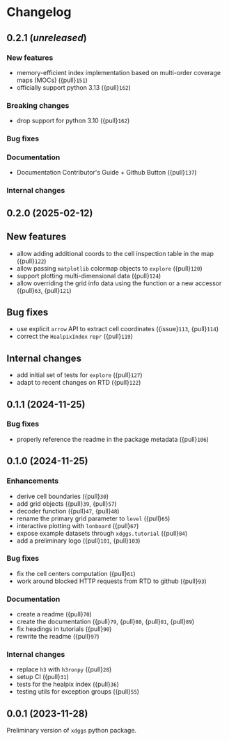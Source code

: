 # Changelog

## 0.2.1 (_unreleased_)

### New features

- memory-efficient index implementation based on multi-order coverage maps (MOCs) ({pull}`151`)
- officially support python 3.13 ({pull}`162`)

### Breaking changes

- drop support for python 3.10 ({pull}`162`)

### Bug fixes

### Documentation

- Documentation Contributor's Guide + Github Button ({pull}`137`)

### Internal changes

## 0.2.0 (2025-02-12)

## New features

- allow adding additional coords to the cell inspection table in the map ({pull}`122`)
- allow passing `matplotlib` colormap objects to `explore` ({pull}`120`)
- support plotting multi-dimensional data ({pull}`124`)
- allow overriding the grid info data using the function or a new accessor ({pull}`63`, {pull}`121`)

## Bug fixes

- use explicit `arrow` API to extract cell coordinates ({issue}`113`, {pull}`114`)
- correct the `HealpixIndex` `repr` ({pull}`119`)

## Internal changes

- add initial set of tests for `explore` ({pull}`127`)
- adapt to recent changes on RTD ({pull}`122`)

## 0.1.1 (2024-11-25)

### Bug fixes

- properly reference the readme in the package metadata ({pull}`106`)

## 0.1.0 (2024-11-25)

### Enhancements

- derive cell boundaries ({pull}`30`)
- add grid objects ({pull}`39`, {pull}`57`)
- decoder function ({pull}`47`, {pull}`48`)
- rename the primary grid parameter to `level` ({pull}`65`)
- interactive plotting with `lonboard` ({pull}`67`)
- expose example datasets through `xdggs.tutorial` ({pull}`84`)
- add a preliminary logo ({pull}`101`, {pull}`103`)

### Bug fixes

- fix the cell centers computation ({pull}`61`)
- work around blocked HTTP requests from RTD to github ({pull}`93`)

### Documentation

- create a readme ({pull}`70`)
- create the documentation ({pull}`79`, {pull}`80`, {pull}`81`, {pull}`89`)
- fix headings in tutorials ({pull}`90`)
- rewrite the readme ({pull}`97`)

### Internal changes

- replace `h3` with `h3ronpy` ({pull}`28`)
- setup CI ({pull}`31`)
- tests for the healpix index ({pull}`36`)
- testing utils for exception groups ({pull}`55`)

## 0.0.1 (2023-11-28)

Preliminary version of `xdggs` python package.
